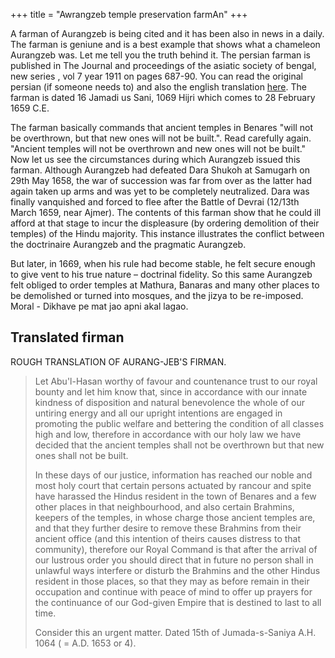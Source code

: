 +++
title = "Awrangzeb temple preservation farmAn"
+++

A farman of Aurangzeb is being cited and it has been also in news in a daily. The farman is geniune and is a best example that shows what a chameleon Aurangzeb was. Let me tell you the truth behind it. The persian farman is published in The Journal and proceedings of the asiatic society of bengal, new series , vol 7 year 1911 on pages 687-90. You can read the original persian (if someone needs to) and also the english translation [here](https://www.biodiversitylibrary.org/ia/mobot31753002183827#page/713/mode/1up).  The farman is dated 16 Jamadi us Sani, 1069 Hijri which comes to 28 February 1659 C.E.

The farman basically commands that ancient temples in Benares "will not be overthrown, but that new ones will not be built.". Read carefully again. "Ancient temples will not be overthrown and new ones will not be built." Now let us see the circumstances during which Aurangzeb issued this farman.  Although Aurangzeb had defeated Dara Shukoh at Samugarh on 29th May 1658, the war of succession was far from over as the latter had again taken up arms and was yet to be completely neutralized. Dara was finally vanquished and forced to flee after the Battle of Devrai (12/13th March 1659, near Ajmer). The contents of this farman show that he could ill afford at that stage to incur the displeasure (by ordering demolition of their temples) of the Hindu majority. This instance illustrates the conflict between the doctrinaire Aurangzeb and the pragmatic Aurangzeb.

But later, in 1669, when his rule had become stable, he felt secure enough to give vent to his true nature – doctrinal fidelity. So this same Aurangzeb felt obliged to order temples at Mathura, Banaras and many other places to be demolished or turned into mosques, and the jizya to be re-imposed. Moral - Dikhave pe mat jao apni akal lagao. 


## Translated firman
ROUGH TRANSLATION OF AURANG-JEB'S FIRMAN.

> Let Abu'l-Hasan worthy of favour and countenance trust to our royal bounty and let him know that, since in accordance with our innate kindness of disposition and natural benevolence the whole of our untiring energy and all our upright intentions are engaged in promoting the public welfare and bettering the condition of all classes high and low, therefore in accordance with our holy law we have decided that the ancient temples shall not be overthrown but that new ones shall not be built. 
>
> In these days of our justice, information has reached our noble and most holy court that certain persons actuated by rancour and spite have harassed the Hindus resident in the town of Benares and a few other places in that neighbourhood, and also certain Brahmins, keepers of the temples, in whose charge those ancient temples are, and that they further desire to remove these Brahmins from their ancient office (and this intention of theirs causes distress to that community), therefore our Royal Command is that after the arrival of our lustrous order you should direct that in future no person shall in unlawful ways interfere or disturb the Brahmins and the other Hindus resident in those places, so that they may as before remain in their occupation and continue with peace of mind to offer up prayers for the continuance of our God-given Empire that is destined to last to all time. 
> 
> Consider this an urgent matter. Dated 15th of Jumada-s-Saniya A.H. 1064 ( = A.D. 1653 or 4).